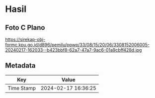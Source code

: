 # Hasil

## Foto C Plano

https://sirekap-obj-formc.kpu.go.id/d896/pemilu/ppwp/33/08/15/20/06/3308152006005-20240217-162033--b423bbf8-62a7-47a7-9ac6-01a9cbff428d.jpg


## Metadata

| Key        | Value               |
| ---------- | ------------------- |
| Time Stamp | 2024-02-17 16:36:25 |



